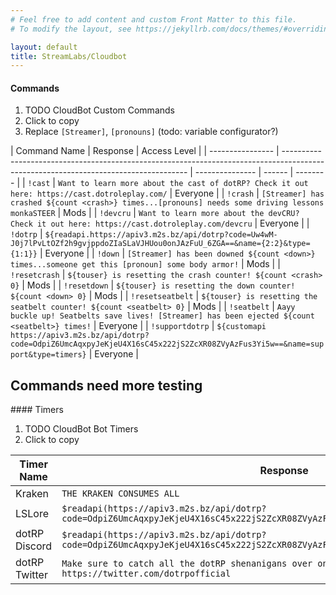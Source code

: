 ```yaml
---
# Feel free to add content and custom Front Matter to this file.
# To modify the layout, see https://jekyllrb.com/docs/themes/#overriding-theme-defaults

layout: default
title: StreamLabs/Cloudbot
---
```


#### Commands

1. TODO CloudBot Custom Commands
2. Click to copy
3. Replace `[Streamer]`, `[pronouns]` (todo: variable configurator?)

<div markdown="1" class="content-table">

| Command Name     | Response                                                                                                                             | Access Level    |
| ---------------- | ------------------------------------------------------------------------------------------------------------------------------------ | --------------- | ------ | -------- |
| `!cast`          | `Want to learn more about the cast of dotRP? Check it out here: https://cast.dotroleplay.com/`                                       | Everyone        |
| `!crash`         | `[Streamer] has crashed ${count <crash>} times...[pronouns] needs some driving lessons monkaSTEER`                                   | Mods            |
| `!devcru`        | `Want to learn more about the devCRU? Check it out here: https://cast.dotroleplay.com/devcru`                                        | Everyone        |
| `!dotrp`         | `${readapi.https://apiv3.m2s.bz/api/dotrp?code=Uw4wM-J0j7lPvLtOZf2h9gvjppdoZIaSLaVJHUou0onJAzFuU_6ZGA==&name={2:2}&type={1:1}}`      | Everyone |
| `!down`          | `[Streamer] has been downed ${count <down>} times...someone get this [pronoun] some body armor!`                                     | Mods            |
| `!resetcrash`    | `${touser} is resetting the crash counter! ${count <crash> 0}`                                                                       | Mods            |
| `!resetdown`     | `${touser} is resetting the down counter! ${count <down> 0}`                                                                         | Mods            |
| `!resetseatbelt` | `${touser} is resetting the seatbelt counter! ${count <seatbelt> 0}`                                                                 | Mods            |
| `!seatbelt`      | `Aayy buckle up! Seatbelts save lives! [Streamer] has been ejected ${count <seatbelt>} times!`                                       | Everyone        |
| `!supportdotrp`  | `${customapi https://apiv3.m2s.bz/api/dotrp?code=OdpiZ6UmcAqxpyJeKjeU4X16sC45x222jS2ZcXR08ZVyAzFus3Yi5w==&name=support&type=timers}` | Everyone        |

</div>
<h2>Commands need more testing</h2>
#### Timers

1. TODO CloudBot Bot Timers
2. Click to copy

<div markdown="1" class="content-table">

| Timer Name    | Response                                                                                                                          | Time Interval (Recommended)  |
| ------------- | --------------------------------------------------------------------------------------------------------------------------------- | ---------------------------- |
| Kraken        | `THE KRAKEN CONSUMES ALL`                                                                                                         | 30 minutes                   |
| LSLore        | `$readapi(https://apiv3.m2s.bz/api/dotrp?code=OdpiZ6UmcAqxpyJeKjeU4X16sC45x222jS2ZcXR08ZVyAzFus3Yi5w==&name=lslore&type=timers}`  | 60 minutes                   |
| dotRP Discord | `$readapi(https://apiv3.m2s.bz/api/dotrp?code=OdpiZ6UmcAqxpyJeKjeU4X16sC45x222jS2ZcXR08ZVyAzFus3Yi5w==&name=discord&type=timers}` | 30 minutes                   |
| dotRP Twitter | `Make sure to catch all the dotRP shenanigans over on twitter! https://twitter.com/dotrpofficial`                                 | 15-20 minutes                |

</div>
